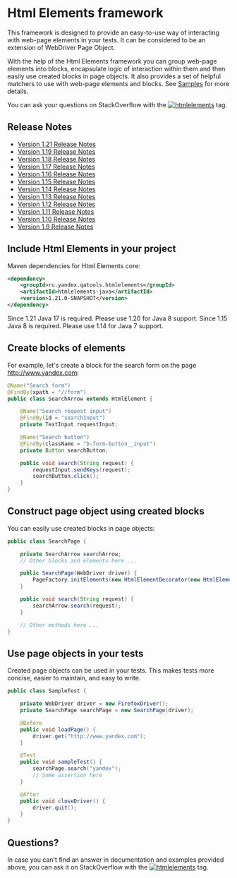 Html Elements framework
=======================
This framework is designed to provide an easy-to-use way of interacting with web-page elements in your tests.
It can be considered to be an extension of WebDriver Page Object.

With the help of the Html Elements framework you can group web-page elements into blocks, encapsulate logic of interaction within them 
and then easily use created blocks in page objects. It also provides a set of helpful matchers to use with web-page elements
and blocks. See [Samples](https://github.com/yandex-qatools/htmlelements-examples) for more details.

You can ask your questions on StackOverflow with the [![htmlelements](https://img.shields.io/badge/stackoverflow-htmlelements-orange.svg?style=flat)](http://stackoverflow.com/questions/tagged/htmlelements) tag.

Release Notes
-------------

* [Version 1.21 Release Notes](https://github.com/Zlaman/htmlelements-java/releases/tag/htmlelements-1.21)
* [Version 1.19 Release Notes](https://github.com/yandex-qatools/htmlelements/releases/tag/htmlelements-1.19)
* [Version 1.18 Release Notes](https://github.com/yandex-qatools/htmlelements/releases/tag/htmlelements-1.18)
* [Version 1.17 Release Notes](https://github.com/yandex-qatools/htmlelements/releases/tag/htmlelements-1.17)
* [Version 1.16 Release Notes](https://github.com/yandex-qatools/htmlelements/releases/tag/htmlelements-1.16)
* [Version 1.15 Release Notes](https://github.com/yandex-qatools/htmlelements/releases/tag/htmlelements-1.15)
* [Version 1.14 Release Notes](https://github.com/yandex-qatools/htmlelements/releases/tag/htmlelements-1.14)
* [Version 1.13 Release Notes](https://github.com/yandex-qatools/htmlelements/releases/tag/htmlelements-1.13)
* [Version 1.12 Release Notes](https://github.com/yandex-qatools/htmlelements/releases/tag/htmlelements-1.12)
* [Version 1.11 Release Notes](https://github.com/yandex-qatools/htmlelements/blob/master/releasenotes/1.11-releasenotes.ru.md)
* [Version 1.10 Release Notes](https://github.com/yandex-qatools/htmlelements/blob/master/releasenotes/1.10-releasenotes.ru.md)
* [Version 1.9 Release Notes](https://github.com/yandex-qatools/htmlelements/blob/master/releasenotes/1.9-releasenotes.ru.md)

Include Html Elements in your project
-------------------------------------
Maven dependencies for Html Elements core:

```xml
<dependency>
    <groupId>ru.yandex.qatools.htmlelements</groupId>
    <artifactId>htmlelements-java</artifactId>
    <version>1.21.0-SNAPSHOT</version>
</dependency>
```

Since 1.21 Java 17 is required. Please use 1.20 for Java 8 support.
Since 1.15 Java 8 is required. Please use 1.14 for Java 7 support.

Create blocks of elements
-------------------------
For example, let's create a block for the search form on the page http://www.yandex.com:

```java
@Name("Search form")
@FindBy(xpath = "//form")
public class SearchArrow extends HtmlElement {

    @Name("Search request input")
    @FindBy(id = "searchInput")
    private TextInput requestInput;

    @Name("Search button")
    @FindBy(className = "b-form-button__input")
    private Button searchButton;

    public void search(String request) {
        requestInput.sendKeys(request);
        searchButton.click();
    }
}
```

Construct page object using created blocks
------------------------------------------
You can easily use created blocks in page objects:

```java
public class SearchPage {

    private SearchArrow searchArrow;
    // Other blocks and elements here ...

    public SearchPage(WebDriver driver) {
        PageFactory.initElements(new HtmlElementDecorator(new HtmlElementLocatorFactory(driver)), this);
    }

    public void search(String request) {
        searchArrow.search(request);
    }

    // Other methods here ...
}
```

Use page objects in your tests
------------------------------
Created page objects can be used in your tests. This makes tests more concise, easier to maintain, and easy to write.

```java
public class SampleTest {

    private WebDriver driver = new FirefoxDriver();
    private SearchPage searchPage = new SearchPage(driver);

    @Before
    public void loadPage() {
        driver.get("http://www.yandex.com");
    }

    @Test
    public void sampleTest() {
        searchPage.search("yandex");
        // Some assertion here
    }

    @After
    public void closeDriver() {
        driver.quit();
    }
}
```

Questions?
----------
In case you can't find an answer in documentation and examples provided above, you can ask it on StackOverflow with the 
[![htmlelements](https://img.shields.io/badge/stackoverflow-htmlelements-orange.svg?style=flat)](http://stackoverflow.com/questions/tagged/htmlelements) tag.
